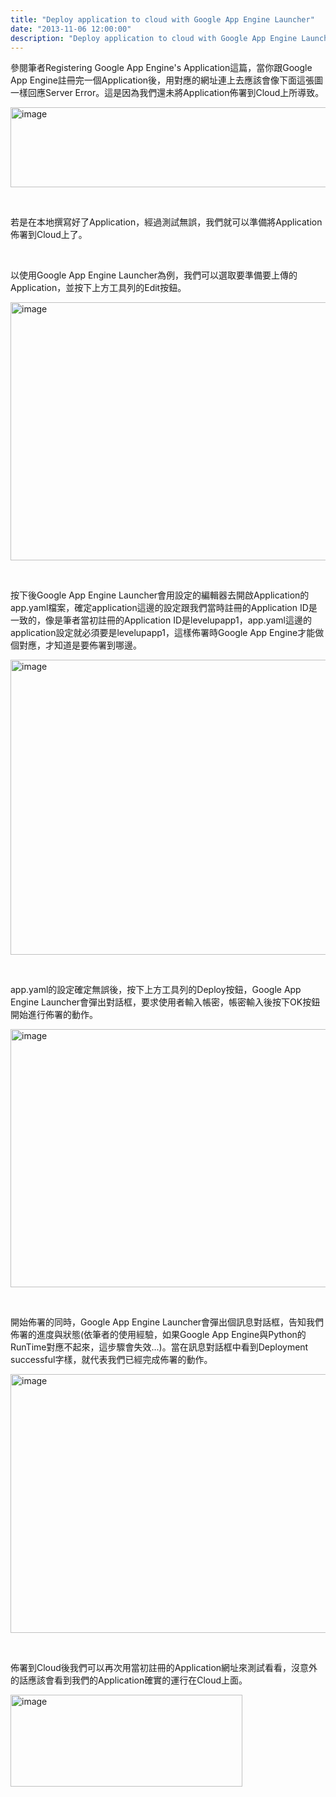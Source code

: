 ```yaml
---
title: "Deploy application to cloud with Google App Engine Launcher"
date: "2013-11-06 12:00:00"
description: "Deploy application to cloud with Google App Engine Launcher"
---
```


<p>
	參閱筆者Registering Google App Engine's Application這篇，當你跟Google App Engine註冊完一個Application後，用對應的網址連上去應該會像下面這張圖一樣回應Server Error。這是因為我們還未將Application佈署到Cloud上所導致。</p>
<p>
	<img alt="image" border="0" height="128" src="\images\postse620262-228f-4473-ba0f-141d093487af\image_thumb_1.png" width="644" /></p>
<p>
	 </p>
<p>
	若是在本地撰寫好了Application，經過測試無誤，我們就可以準備將Application佈署到Cloud上了。</p>
<p>
	 </p>
<p>
	以使用Google App Engine Launcher為例，我們可以選取要準備要上傳的Application，並按下上方工具列的Edit按鈕。</p>
<p>
	<img alt="image" border="0" height="413" src="\images\postse620262-228f-4473-ba0f-141d093487af\image_thumb_2.png" style="border-top: 0px; border-right: 0px; border-bottom: 0px; border-left: 0px" width="578" /></p>
<p>
	 </p>
<p>
	按下後Google App Engine Launcher會用設定的編輯器去開啟Application的app.yaml檔案，確定application這邊的設定跟我們當時註冊的Application ID是一致的，像是筆者當初註冊的Application ID是levelupapp1，app.yaml這邊的application設定就必須要是levelupapp1，這樣佈署時Google App Engine才能做個對應，才知道是要佈署到哪邊。</p>
<p>
	<img alt="image" border="0" height="472" src="\images\postse620262-228f-4473-ba0f-141d093487af\image_thumb_1.png" style="border-top: 0px; border-right: 0px; border-bottom: 0px; border-left: 0px" width="644" /></p>
<p>
	 </p>
<p>
	app.yaml的設定確定無誤後，按下上方工具列的Deploy按鈕，Google App Engine Launcher會彈出對話框，要求使用者輸入帳密，帳密輸入後按下OK按鈕開始進行佈署的動作。</p>
<p>
	<img alt="image" border="0" height="413" src="\images\postse620262-228f-4473-ba0f-141d093487af\image_thumb_3.png" style="border-top: 0px; border-right: 0px; border-bottom: 0px; border-left: 0px" width="578" /></p>
<p>
	 </p>
<p>
	開始佈署的同時，Google App Engine Launcher會彈出個訊息對話框，告知我們佈署的進度與狀態(依筆者的使用經驗，如果Google App Engine與Python的RunTime對應不起來，這步驟會失效...)。當在訊息對話框中看到Deployment successful字樣，就代表我們已經完成佈署的動作。</p>
<p>
	<img alt="image" border="0" height="414" src="\images\postse620262-228f-4473-ba0f-141d093487af\image_thumb_4.png" style="border-top: 0px; border-right: 0px; border-bottom: 0px; border-left: 0px" width="579" /></p>
<p>
	 </p>
<p>
	佈署到Cloud後我們可以再次用當初註冊的Application網址來測試看看，沒意外的話應該會看到我們的Application確實的運行在Cloud上面。</p>
<p>
	<img alt="image" border="0" height="147" src="\images\postse620262-228f-4473-ba0f-141d093487af\image_thumb_5.png" style="border-top: 0px; border-right: 0px; border-bottom: 0px; border-left: 0px" width="371" /></p>
